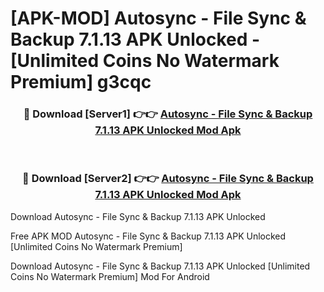 # [APK-MOD] Autosync - File Sync & Backup 7.1.13 APK Unlocked - [Unlimited Coins No Watermark Premium] g3cqc



<div align="center">
<h3>🔴 Download [Server1] 👉👉 <a href="https://momento.my/?title=Autosync_-_File_Sync_&_Backup_7.1.13_APK_Unlocked">Autosync - File Sync & Backup 7.1.13 APK Unlocked Mod Apk</a></h3><br>

<h3>🔴 Download [Server2] 👉👉 <a href="https://momento.my/?title=Autosync_-_File_Sync_&_Backup_7.1.13_APK_Unlocked">Autosync - File Sync & Backup 7.1.13 APK Unlocked Mod Apk</a></h3>
</div>



Download Autosync - File Sync & Backup 7.1.13 APK Unlocked 

Free APK MOD Autosync - File Sync & Backup 7.1.13 APK Unlocked [Unlimited Coins No Watermark Premium]

Download Autosync - File Sync & Backup 7.1.13 APK Unlocked [Unlimited Coins No Watermark Premium] Mod For Android
